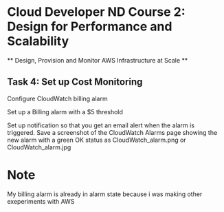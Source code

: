 # Cloud Developer ND Course 2: Design for Performance and Scalability
** Design, Provision and Monitor AWS Infrastructure at Scale **

## Task 4: Set up Cost Monitoring
Configure CloudWatch billing alarm

Set up a Billing alarm with a $5 threshold

Set up notification so that you get an email alert when the alarm is triggered.
Save a screenshot of the CloudWatch Alarms page showing the new alarm with a green OK status as CloudWatch_alarm.png or CloudWatch_alarm.jpg

# Note
My billing alarm is already in alarm state because i was making other exeperiments with AWS